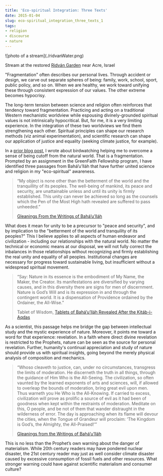 ```yaml
---
title: 'Eco-spiritual Integration: Three Texts'
date: 2015-01-04
slug: eco-spiritual_integration_three_texts_1
tags:
- religion
- discourse
- nature
---
```


<div class="image">
![photo of a stream](./ridvanWater.png)

Stream at the restored [Ridv&aacute;n Garden](https://www.bahaullah.org/ridvan/) near Acre, Israel
</div>

"Fragmentation" often describes our personal lives. Through accident or design,
we carve out separate spheres of being: family, work, school, sport, public
policy, and so on. When we are healthy, we work toward unifying these through
consistent expression of our values. The other extreme becomes hypocrisy.

The long-term tension between science and religion often reinforces that
tendency toward fragmentation. Practicing and acting on a traditional Western
mechanistic worldview while espousing divinely-grounded spiritual values is not
intrinsically hypocritical. But, for me, it is a very limiting experience. In
the integration of these two worldviews we find them strengthening each other.
Spiritual principles can shape our research methods (viz animal
experimentation), and scientific research can shape our application of justice
and equality (seeking climate justice, for example).

<!-- truncate -->

In a [prior blog post](../2014/12-22-birdsong_and_rustling_leaves.md), I wrote
about birdwatching helping me to overcome a sense of being cutoff from the
natural world. That is a fragmentation. Prompted by an assignment in the
GreenFaith Fellowship program, I have identified three passages from
Bah&aacute;&rsquo;u&rsquo;ll&aacute;h that have further united science and
religion in my  "eco-spiritual" awareness.

> &ldquo;My object is none other than the betterment of the world and the
> tranquillity of its peoples. The well-being of mankind, its peace and
> security, are unattainable unless and until its unity is firmly established.
> This unity can never be achieved so long as the counsels which the Pen of the
> Most High hath revealed are suffered to pass unheeded.&rdquo;
>
> [Gleanings From the Writings of
> Bah&aacute;&rsquo;u&rsquo;ll&aacute;h](https://reference.bahai.org/en/t/b/GWB/gwb-131.html)

What does it mean for unity to be a precursor to "peace and security", and by
implication to the "betterment of the world and tranquility of its peoples?"
This I believe applies to all aspects of human endeavor and civilization -
including our relationships with the natural world. No matter the technical or
economic means at our disposal, we will not fully correct the inbalances in
those relationships without recognizing and firmly establishing the real unity
and equality of all peoples. Institutional changes are necessary for progress
toward sustainable living, but insufficient without a widespread spiritual
movement.

> &ldquo;Say: Nature in its essence is the embodiment of My Name, the Maker, the
> Creator. Its manifestations are diversified by varying causes, and in this
> diversity there are signs for men of discernment. Nature is God&rsquo;s Will
> and is its expression in and through the contingent world. It is a
> dispensation of Providence ordained by the Ordainer, the All-Wise.&rdquo;
>
> Tablet of Wisdom, [Tablets of Bah&aacute;&rsquo;u&rsquo;ll&aacute;h Revealed
> After the
> Kit&aacute;b-i-Aqdas](https://reference.bahai.org/en/t/b/TB/tb-10.html)

As a scientist, this passage helps me bridge the gap between intellectual study
and the mystic experience of nature. Moreover, it points me toward a word for
that experience: revelation. In a faith where direct divine revelation is
restricted to the Prophets, nature can be seen as the source for personal
revelation. Further, humanity's continual appreciation and study of nature
should provide us with spiritual insights, going beyond the merely physical
analysis of composition and mechanics.

> &ldquo;Whoso cleaveth to justice, can, under no circumstances, transgress the
> limits of moderation. He discerneth the truth in all things, through the
> guidance of Him Who is the All-Seeing. The civilization, so often vaunted by the
> learned exponents of arts and sciences, will, if allowed to overleap the bounds
> of moderation, bring great evil upon men. Thus warneth you He Who is the
> All-Knowing. If carried to excess, civilization will prove as prolific a source
> of evil as it had been of goodness when kept within the restraints of
> moderation. Meditate on this, O people, and be not of them that wander
> distraught in the wilderness of error. The day is approaching when its flame
> will devour the cities, when the Tongue of Grandeur will proclaim: &lsquo;The
> Kingdom is God&rsquo;s, the Almighty, the All-Praised!&rsquo;&rdquo;
>
> [Gleanings from the Writings of
> Bah&aacute;&rsquo;u&rsquo;ll&aacute;h](https://reference.bahai.org/en/t/b/GWB/gwb-164.html)

This is no less than the Prophet&rsquo;s own warning about the danger of
materialism. While 20th century readers may have pondered nuclear disaster, the
21st century reader may just as well consider climate disaster caused by
excessive consumption of fossil fuels and other resources. What stronger warning
could have against scientific materialism and consumer culture?
